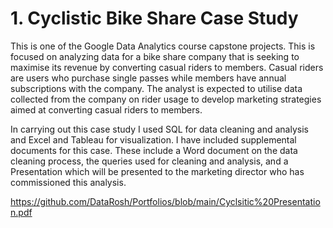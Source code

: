 # 1. Cyclistic Bike Share Case Study
   
This is one of the Google Data Analytics course capstone projects. This is focused on analyzing data for a bike share company that is seeking to maximise its revenue by converting casual riders to members. Casual riders are users who purchase single passes while members have annual subscriptions with the company. The analyst is expected to utilise data collected from the company on rider usage to develop marketing strategies aimed at converting casual riders to members. 

In carrying out this case study I used SQL for data cleaning and analysis and Excel and Tableau for visualization. I have included supplemental documents for this case. These include a Word document on the data cleaning process, the queries used for cleaning and analysis, and a Presentation which will be presented to the marketing director who has commissioned this analysis.

https://github.com/DataRosh/Portfolios/blob/main/Cyclsitic%20Presentation.pdf
